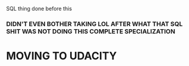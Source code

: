 SQL thing done before this

### DIDN'T EVEN BOTHER TAKING LOL AFTER WHAT THAT SQL SHIT WAS NOT DOING THIS COMPLETE SPECIALIZATION

# MOVING TO UDACITY
